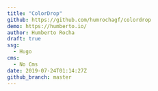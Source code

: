 ```yaml
---
title: "ColorDrop"
github: https://github.com/humrochagf/colordrop
demo: https://humberto.io/
author: Humberto Rocha
draft: true
ssg:
  - Hugo
cms:
  - No Cms
date: 2019-07-24T01:14:27Z
github_branch: master
---
```

